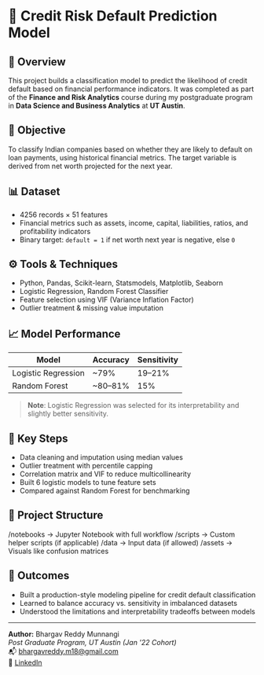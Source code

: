 # 🏦 Credit Risk Default Prediction Model

## 📌 Overview
This project builds a classification model to predict the likelihood of credit default based on financial performance indicators. It was completed as part of the **Finance and Risk Analytics** course during my postgraduate program in **Data Science and Business Analytics** at **UT Austin**.

## 🧠 Objective
To classify Indian companies based on whether they are likely to default on loan payments, using historical financial metrics. The target variable is derived from net worth projected for the next year.

## 📊 Dataset
- 4256 records × 51 features
- Financial metrics such as assets, income, capital, liabilities, ratios, and profitability indicators
- Binary target: `default = 1` if net worth next year is negative, else `0`

## ⚙️ Tools & Techniques
- Python, Pandas, Scikit-learn, Statsmodels, Matplotlib, Seaborn
- Logistic Regression, Random Forest Classifier
- Feature selection using VIF (Variance Inflation Factor)
- Outlier treatment & missing value imputation

## 📈 Model Performance
| Model             | Accuracy | Sensitivity |
|------------------|----------|-------------|
| Logistic Regression | ~79%     | 19–21%      |
| Random Forest       | ~80–81%  | 15%         |

> **Note**: Logistic Regression was selected for its interpretability and slightly better sensitivity.

## 🧠 Key Steps
- Data cleaning and imputation using median values
- Outlier treatment with percentile capping
- Correlation matrix and VIF to reduce multicollinearity
- Built 6 logistic models to tune feature sets
- Compared against Random Forest for benchmarking

## 📁 Project Structure
/notebooks      → Jupyter Notebook with full workflow
/scripts        → Custom helper scripts (if applicable)
/data           → Input data (if allowed)
/assets         → Visuals like confusion matrices

## 📌 Outcomes
- Built a production-style modeling pipeline for credit default classification
- Learned to balance accuracy vs. sensitivity in imbalanced datasets
- Understood the limitations and interpretability tradeoffs between models

---

**Author:** Bhargav Reddy Munnangi  
*Post Graduate Program, UT Austin (Jan '22 Cohort)*  
📬 bhargavreddy.m18@gmail.com  
🔗 [LinkedIn](https://linkedin.com/in/mbhargavreddy)
